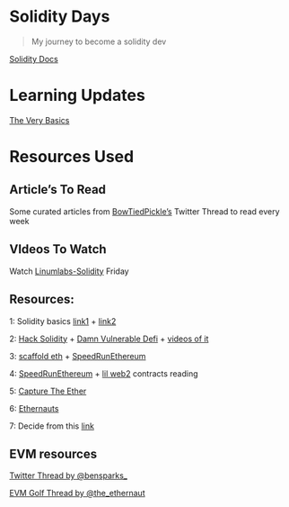 # Solidity Days

>My journey to become a solidity dev

[Solidity Docs](https://docs.soliditylang.org/en/latest/)

# Learning Updates

[The Very Basics](./thebasics.md)




# Resources Used

## **Article’s To Read**

Some curated articles from [BowTiedPickle’s](https://twitter.com/BowTiedPickle/status/1494836973994979329) Twitter Thread to read every week

## **VIdeos To Watch**

Watch [Linumlabs-Solidity](https://youtube.com/playlist?list=PLtQA_IktTCnZcITKc6Bj2Y8jtf33n5ZDk) Friday




## Resources:

1: Solidity basics [link1](https://www.youtube.com/playlist?list=PLO5VPQH6OWdULDcret0S0EYQ7YcKzrigz) + [link2](https://www.youtube.com/playlist?list=PLO5VPQH6OWdVQwpQfw9rZ67O6Pjfo6q-p) 

2: [Hack Solidity](https://www.youtube.com/playlist?list=PLO5VPQH6OWdWsCgXJT9UuzgbC8SPvTRi5) + [Damn Vulnerable Defi](https://www.damnvulnerabledefi.xyz/) + [videos of it](https://www.youtube.com/playlist?list=PLO5VPQH6OWdXKPThrch6U0imGdD3pHLXi) 

3: [scaffold eth](https://docs.scaffoldeth.io/scaffold-eth/) + [SpeedRunEthereum](https://speedrunethereum.com/)

4: [SpeedRunEthereum](https://speedrunethereum.com/) + [lil web2](https://github.com/m1guelpf/lil-web3/tree/main/src) contracts reading

5: [Capture The Ether](https://capturetheether.com/)

6: [Ethernauts](https://ethernaut.openzeppelin.com/)

7: Decide from this [link](https://www.devpill.me/docs/smart-contract-development/solidity/)

## EVM resources

[Twitter Thread by @bensparks_ ](https://twitter.com/bensparks_/status/1513238520575537162?s=20&t=yyhbzL48VIRhQapVH_2ioQ)

[EVM Golf Thread by @the_ethernaut](https://twitter.com/the_ethernaut/status/1502405820465795073?s=20&t=yyhbzL48VIRhQapVH_2ioQ)


